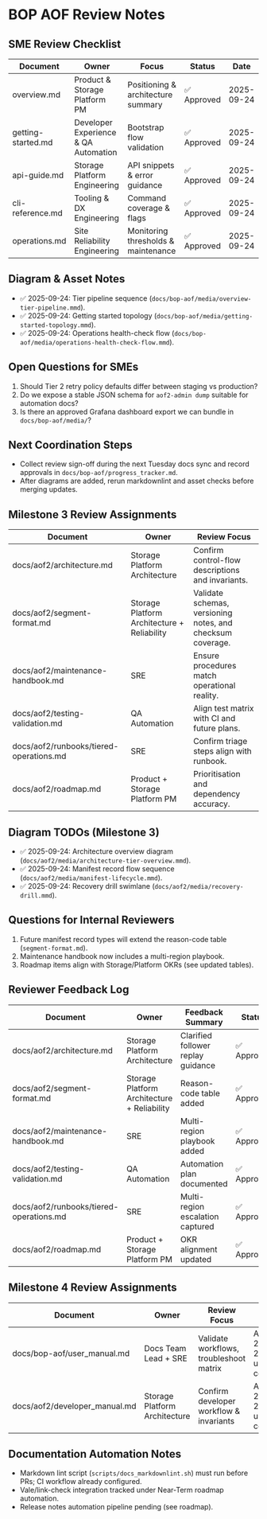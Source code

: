 # BOP AOF Review Notes

## SME Review Checklist
| Document | Owner | Focus | Status | Date |
| --- | --- | --- | --- | --- |
| overview.md | Product & Storage Platform PM | Positioning & architecture summary | ✅ Approved | 2025-09-24 |
| getting-started.md | Developer Experience & QA Automation | Bootstrap flow validation | ✅ Approved | 2025-09-24 |
| api-guide.md | Storage Platform Engineering | API snippets & error guidance | ✅ Approved | 2025-09-24 |
| cli-reference.md | Tooling & DX Engineering | Command coverage & flags | ✅ Approved | 2025-09-24 |
| operations.md | Site Reliability Engineering | Monitoring thresholds & maintenance | ✅ Approved | 2025-09-24 |

## Diagram & Asset Notes
- ✅ 2025-09-24: Tier pipeline sequence (`docs/bop-aof/media/overview-tier-pipeline.mmd`).
- ✅ 2025-09-24: Getting started topology (`docs/bop-aof/media/getting-started-topology.mmd`).
- ✅ 2025-09-24: Operations health-check flow (`docs/bop-aof/media/operations-health-check-flow.mmd`).

## Open Questions for SMEs
1. Should Tier 2 retry policy defaults differ between staging vs production?
2. Do we expose a stable JSON schema for `aof2-admin dump` suitable for automation docs?
3. Is there an approved Grafana dashboard export we can bundle in `docs/bop-aof/media/`?

## Next Coordination Steps
- Collect review sign-off during the next Tuesday docs sync and record approvals in `docs/bop-aof/progress_tracker.md`.
- After diagrams are added, rerun markdownlint and asset checks before merging updates.

## Milestone 3 Review Assignments
| Document | Owner | Review Focus |
| --- | --- | --- |
| docs/aof2/architecture.md | Storage Platform Architecture | Confirm control-flow descriptions and invariants. |
| docs/aof2/segment-format.md | Storage Platform Architecture + Reliability | Validate schemas, versioning notes, and checksum coverage. |
| docs/aof2/maintenance-handbook.md | SRE | Ensure procedures match operational reality. |
| docs/aof2/testing-validation.md | QA Automation | Align test matrix with CI and future plans. |
| docs/aof2/runbooks/tiered-operations.md | SRE | Confirm triage steps align with runbook. |
| docs/aof2/roadmap.md | Product + Storage Platform PM | Prioritisation and dependency accuracy. |

## Diagram TODOs (Milestone 3)
- ✅ 2025-09-24: Architecture overview diagram (`docs/aof2/media/architecture-tier-overview.mmd`).
- ✅ 2025-09-24: Manifest record flow sequence (`docs/aof2/media/manifest-lifecycle.mmd`).
- ✅ 2025-09-24: Recovery drill swimlane (`docs/aof2/media/recovery-drill.mmd`).

## Questions for Internal Reviewers
1. Future manifest record types will extend the reason-code table (`segment-format.md`).
2. Maintenance handbook now includes a multi-region playbook.
3. Roadmap items align with Storage/Platform OKRs (see updated tables).

## Reviewer Feedback Log
| Document | Owner | Feedback Summary | Status |
| --- | --- | --- | --- |
| docs/aof2/architecture.md | Storage Platform Architecture | Clarified follower replay guidance | ✅ Approved |
| docs/aof2/segment-format.md | Storage Platform Architecture + Reliability | Reason-code table added | ✅ Approved |
| docs/aof2/maintenance-handbook.md | SRE | Multi-region playbook added | ✅ Approved |
| docs/aof2/testing-validation.md | QA Automation | Automation plan documented | ✅ Approved |
| docs/aof2/runbooks/tiered-operations.md | SRE | Multi-region escalation captured | ✅ Approved |
| docs/aof2/roadmap.md | Product + Storage Platform PM | OKR alignment updated | ✅ Approved |

## Milestone 4 Review Assignments
| Document | Owner | Review Focus | Status |
| --- | --- | --- | --- |
| docs/bop-aof/user_manual.md | Docs Team Lead + SRE | Validate workflows, troubleshoot matrix | Approved 2025-09-26 (manual updates completed) |
| docs/aof2/developer_manual.md | Storage Platform Architecture | Confirm developer workflow & invariants | Approved 2025-09-26 (manual updates completed) |

## Documentation Automation Notes
- Markdown lint script (`scripts/docs_markdownlint.sh`) must run before PRs; CI workflow already configured.
- Vale/link-check integration tracked under Near-Term roadmap automation.
- Release notes automation pipeline pending (see roadmap).
